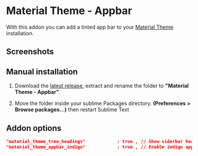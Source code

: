 # Material Theme - Appbar

With this addon you can add a tinted app bar to your [Material Theme](https://github.com/equinusocio/material-theme) installation.

## Screenshots
<!--
## Easy installation
 Install through the [Package Control](https://packagecontrol.io/installation). Search for *"Material Theme Appbar"* then **restart** Sublime Text.
 -->
 
## Manual installation

1. Download the [latest release](https://github.com/equinusocio/material-theme-appbar/releases/latest), extract and rename the folder to **"Material Theme - Appbar"**.

2. Move the folder inside your sublime Packages directory. **(Preferences > Browse packages...)** then restart Sublime Text

## Addon options

```json
"material_theme_tree_headings"            : true , // Show siderbar headings
"material_theme_appbar_indigo"            : true , // Enable indigo app bar
```

